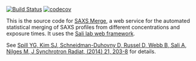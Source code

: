 [![Build Status](https://github.com/salilab/saxsmerge/workflows/build/badge.svg?branch=main)](https://github.com/salilab/saxsmerge/actions?query=workflow%3Abuild)
[![codecov](https://codecov.io/gh/salilab/saxsmerge/branch/main/graph/badge.svg)](https://codecov.io/gh/salilab/saxsmerge)

This is the source code for [SAXS Merge](https://salilab.org/saxsmerge/), a web
service for the automated statistical merging of SAXS profiles from different
concentrations and exposure times. It uses
the [Sali lab web framework](https://github.com/salilab/saliweb/).

See [Spill YG, Kim SJ, Schneidman-Duhovny D, Russel D, Webb B, Sali A, Nilges M, J Synchrotron Radiat, (2014) 21, 203-8](https://www.ncbi.nlm.nih.gov/pubmed/24365937) for details.
